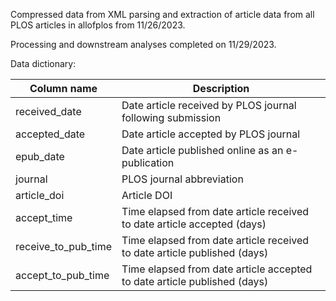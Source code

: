 Compressed data from XML parsing and extraction of article data from all PLOS articles in allofplos from 11/26/2023.

Processing and downstream analyses completed on 11/29/2023.


Data dictionary:

| Column name | Description |
| ----------- | ----------- |
| received_date | Date article received by PLOS journal following submission |
| accepted_date | Date article accepted by PLOS journal |
| epub_date | Date article published online as an e-publication |
| journal | PLOS journal abbreviation |
| article_doi | Article DOI |
| accept_time | Time elapsed from date article received to date article accepted (days) |
| receive_to_pub_time | Time elapsed from date article received to date article published (days) |
| accept_to_pub_time | Time elapsed from date article accepted to date article published (days) |
